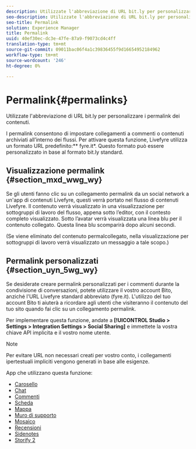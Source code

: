 ```yaml
---
description: Utilizzate l'abbreviazione di URL bit.ly per personalizzare i permalink dei contenuti.
seo-description: Utilizzate l'abbreviazione di URL bit.ly per personalizzare i permalink dei contenuti.
seo-title: Permalink
solution: Experience Manager
title: Permalink
uuid: 40ef30ec-dc3e-47fe-87a9-f9073cd4c4ff
translation-type: tm+mt
source-git-commit: 09011bac06f4a1c39836455f9d16654952184962
workflow-type: tm+mt
source-wordcount: '246'
ht-degree: 0%

---
```



# Permalink{#permalinks}

Utilizzate l&#39;abbreviazione di URL bit.ly per personalizzare i permalink dei contenuti.

I permalink consentono di impostare collegamenti a commenti o contenuti archiviati all’interno dei flussi. Per attivare questa funzione, Livefyre utilizza un formato URL predefinito:** fyre.it*. Questo formato può essere personalizzato in base al formato bit.ly standard.

## Visualizzazione permalink {#section_mxd_wwg_wy}

Se gli utenti fanno clic su un collegamento permalink da un social network a un&#39;app di contenuti Livefyre, questi verrà portato nel flusso di contenuti Livefyre. Il contenuto verrà visualizzato in una visualizzazione per sottogruppi di lavoro del flusso, appena sotto l’editor, con il contesto completo visualizzato. Sotto l’avatar verrà visualizzata una linea blu per il contenuto collegato. Questa linea blu scomparirà dopo alcuni secondi.

(Se viene eliminato del contenuto permalcollegato, nella visualizzazione per sottogruppi di lavoro verrà visualizzato un messaggio a tale scopo.)

## Permalink personalizzati {#section_uyn_5wg_wy}

Se desiderate creare permalink personalizzati per i commenti durante la condivisione di conversazioni, potete utilizzare il vostro account Bito, anziché l&#39;URL Livefyre standard abbreviato (fyre.it). L&#39;utilizzo del tuo account Bito ti aiuterà a ricordare agli utenti che visiteranno il contenuto del tuo sito quando fai clic su un collegamento permalink.

Per implementare questa funzione, andate a **[!UICONTROL Studio > Settings > Integration Settings > Social Sharing]** e immettete la vostra chiave API implicita e il vostro nome utente.

>[!NOTE]
>
>Per evitare URL non necessari creati per vostro conto, i collegamenti ipertestuali impliciti vengono generati in base alle esigenze.

App che utilizzano questa funzione:

* [Carosello](/help/using/c-about-apps/c-carousel-app/c-carousel-app.md#c_carousel_app)
* [Chat](/help/using/c-about-apps/c-chat-app/c-chat-app.md#c_chat_app)
* [Commenti](/help/using/c-about-apps/c-comments/c-comments.md)
* [Scheda](/help/using/c-about-apps/c-feature-card-app/c-feature-card-app.md#c_feature_card_app)
* [Mappa](/help/using/c-about-apps/c-map-app/c-map-app.md#c_map_app)
* [Muro di supporto](/help/using/c-about-apps/c-media-wall-app/c-media-wall-app.md#c_media_wall_app)
* [Mosaico](/help/using/c-about-apps/c-mosaic-app/c-mosaic-app.md#c_mosaic_app)
* [Recensioni](/help/using/c-about-apps/c-reviews-app/c-reviews-app.md#c_reviews_app)
* [Sidenotes](/help/using/c-about-apps/c-sidenotes-app/c-sidenotes-app.md#c_sidenotes_app)
* [Storify 2](/help/using/c-about-apps/c-storify2/c-storify2.md#c_storify2)

